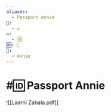 ```yaml
---
aliases:
  - Passport Annie
📁:
  - ⚖️
⚖️:
  - 🆔
🆔: 📍
👤:
  - Annie
---
```

# #🆔 Passport Annie

![[Laarni Zabala.pdf]]